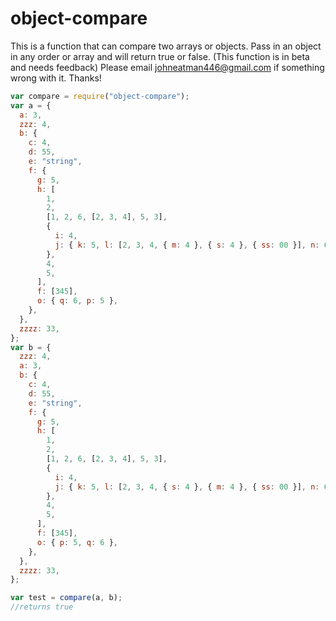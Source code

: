 # object-compare

This is a function that can compare two arrays or objects. Pass in an object in any order or array and will return true or false.
(This function is in beta and needs feedback) Please email johneatman446@gmail.com if something wrong with it. Thanks!

```js
var compare = require("object-compare");
var a = {
  a: 3,
  zzz: 4,
  b: {
    c: 4,
    d: 55,
    e: "string",
    f: {
      g: 5,
      h: [
        1,
        2,
        [1, 2, 6, [2, 3, 4], 5, 3],
        {
          i: 4,
          j: { k: 5, l: [2, 3, 4, { m: 4 }, { s: 4 }, { ss: 00 }], n: 66 },
        },
        4,
        5,
      ],
      f: [345],
      o: { q: 6, p: 5 },
    },
  },
  zzzz: 33,
};
var b = {
  zzz: 4,
  a: 3,
  b: {
    c: 4,
    d: 55,
    e: "string",
    f: {
      g: 5,
      h: [
        1,
        2,
        [1, 2, 6, [2, 3, 4], 5, 3],
        {
          i: 4,
          j: { k: 5, l: [2, 3, 4, { s: 4 }, { m: 4 }, { ss: 00 }], n: 66 },
        },
        4,
        5,
      ],
      f: [345],
      o: { p: 5, q: 6 },
    },
  },
  zzzz: 33,
};

var test = compare(a, b);
//returns true
```
